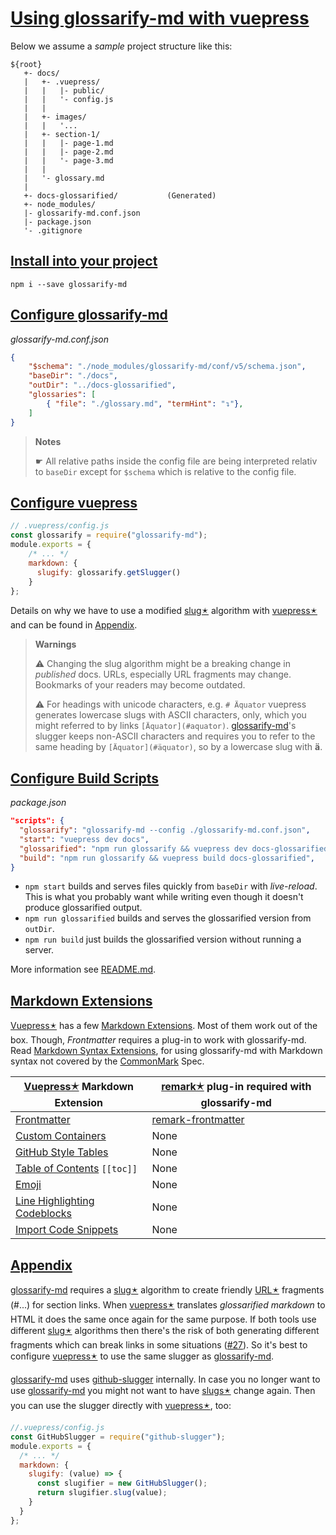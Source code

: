 # [Using glossarify-md with vuepress](#using-glossarify-md-with-vuepress)

Below we assume a *sample* project structure like this:

[CommonMark]: https://www.commonmark.org

    ${root}
       +- docs/
       |   +- .vuepress/
       |   |   |- public/
       |   |   '- config.js
       |   |
       |   +- images/
       |   |   '...
       |   +- section-1/
       |   |   |- page-1.md
       |   |   |- page-2.md
       |   |   '- page-3.md
       |   |
       |   '- glossary.md
       |
       +- docs-glossarified/           (Generated)
       +- node_modules/
       |- glossarify-md.conf.json
       |- package.json
       '- .gitignore

## [Install into your project](#install-into-your-project)

    npm i --save glossarify-md

## [Configure glossarify-md](#configure-glossarify-md)

*glossarify-md.conf.json*

```json
{
    "$schema": "./node_modules/glossarify-md/conf/v5/schema.json",
    "baseDir": "./docs",
    "outDir": "../docs-glossarified",
    "glossaries": [
        { "file": "./glossary.md", "termHint": "↴"},
    ]
}
```

> **Notes**
>
> ☛ All relative paths inside the config file are being interpreted
> relativ to `baseDir` except for `$schema` which is relative to the config file.

## [Configure vuepress](#configure-vuepress)

```js
// .vuepress/config.js
const glossarify = require("glossarify-md");
module.exports = {
    /* ... */
    markdown: {
      slugify: glossarify.getSlugger()
    }
};
```

Details on why we have to use a modified [slug🟉][1] algorithm with [vuepress🟉][2] and can be found in [Appendix][3].

> **Warnings**
>
> ⚠ Changing the slug algorithm might be a breaking change in *published* docs. URLs, especially URL fragments may change. Bookmarks of your readers may become outdated.
>
> ⚠ For headings with unicode characters, e.g. `# Äquator` vuepress generates lowercase slugs with ASCII characters, only, which you might referred to by links `[Äquator](#aquator)`. [glossarify-md]'s slugger keeps non-ASCII characters and requires you to refer to the same heading by `[Äquator](#äquator)`, so by a lowercase slug with **ä**.

## [Configure Build Scripts](#configure-build-scripts)

*package.json*

```json
"scripts": {
  "glossarify": "glossarify-md --config ./glossarify-md.conf.json",
  "start": "vuepress dev docs",
  "glossarified": "npm run glossarify && vuepress dev docs-glossarified",
  "build": "npm run glossarify && vuepress build docs-glossarified",
}
```

*   `npm start` builds and serves files quickly from `baseDir` with *live-reload*. This is what you probably want while writing even though it doesn't produce glossarified output.
*   `npm run glossarified` builds and serves the glossarified version from `outDir`.
*   `npm run build` just builds the glossarified version without running a server.

More information see [README.md][4].

## [Markdown Extensions](#markdown-extensions)

[Vuepress🟉][2] has a few [Markdown Extensions][5]. Most of them work out of the box. Though, *Frontmatter* requires a plug-in to work with glossarify-md. Read [Markdown Syntax Extensions][6], for using glossarify-md with Markdown syntax not covered by the [CommonMark] Spec.

| [Vuepress🟉][2] Markdown Extension    | [remark🟉][7] plug-in required with glossarify-md |
| ------------------------------------- | ------------------------------------------------- |
| [Frontmatter][vp-frontmatter]         | [remark-frontmatter][8]                           |
| [Custom Containers][vp-cc]            | None                                              |
| [GitHub Style Tables][vp-gh-tables]   | None                                              |
| [Table of Contents][vp-toc] `[[toc]]` | None                                              |
| [Emoji][vp-emoji]                     | None                                              |
| [Line Highlighting Codeblocks][vp-lh] | None                                              |
| [Import Code Snippets][vp-code]       | None                                              |

[vp-frontmatter]: https://vuepress.vuejs.org/guide/markdown.html#frontmatter

[vp-gh-tables]: https://vuepress.vuejs.org/guide/markdown.html#github-style-tables

[vp-cc]: https://vuepress.vuejs.org/guide/markdown.html#custom-containers

[vp-emoji]: https://vuepress.vuejs.org/guide/markdown.html#emoji

[vp-toc]: https://vuepress.vuejs.org/guide/markdown.html#table-of-contents

[vp-lh]: https://vuepress.vuejs.org/guide/markdown.html#line-highlighting-in-code-blocks

[vp-code]: https://vuepress.vuejs.org/guide/markdown.html#import-code-snippets

## [Appendix](#appendix)

[glossarify-md] requires a [slug🟉][1] algorithm to create friendly [URL🟉][9] fragments (#...) for section links. When [vuepress🟉][2] translates *glossarified markdown* to HTML it does the same once again for the same purpose. If both tools use different [slug🟉][1] algorithms then there's the risk of both generating different fragments which can break links in some situations ([#27][10]). So it's best to configure [vuepress🟉][2] to use the same slugger as [glossarify-md].

[glossarify-md] uses [github-slugger][11] internally. In case you no longer want to use [glossarify-md] you might not want to have [slugs🟉][1] change again. Then you can use the slugger directly with [vuepress🟉][2], too:

```js
//.vuepress/config.js
const GitHubSlugger = require("github-slugger");
module.exports = {
  /* ... */
  markdown: {
    slugify: (value) => {
      const slugifier = new GitHubSlugger();
      return slugifier.slug(value);
    }
  }
};
```

[vuepress]: https://vuepress.vuejs.org

[glossarify-md]: https://github.com/about-code/glossarify-md

[1]: ./glossary.md#slug "A slug by our definition is a URL-friendly identifier created from arbitrary text that can be used within URL fragments to address headings / sections on a page."

[2]: ./glossary.md#vuepress "vuepress is a static website generator translating markdown files into a website powered by vuejs."

[3]: #appendix

[4]: ../README.md

[5]: https://vuepress.vuejs.org/guide/markdown.html

[6]: ../README.md#markdown-syntax-extensions

[7]: ./glossary.md#remark "remark is a parser and compiler project under the unified umbrella for Markdown text files in particular."

[8]: http://unifiedjs.com/explore/package/remark-frontmatter/

[9]: ./glossary.md#uri "Uniform Resource Identifier and Uniform Resource Locator describe both the same thing, which is an ID with a syntax scheme://authority.tld/path/#fragment?query like https://my.org/foo/#bar?q=123."

[10]: https://github.com/about-code/glossarify-md/issues/27

[11]: https://npmjs.com/package/github-slugger
